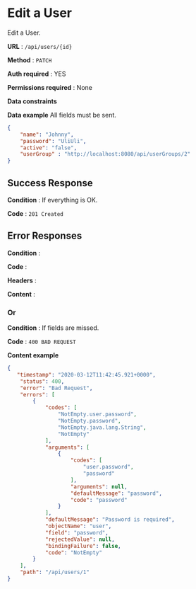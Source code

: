 # Edit a User

Edit a User.

**URL** : `/api/users/{id}`

**Method** : `PATCH`

**Auth required** : YES

**Permissions required** : None

**Data constraints**

**Data example** All fields must be sent.

```json
{
    "name": "Johnny",
    "password": "UliUli",
    "active": "false",
    "userGroup" : "http://localhost:8080/api/userGroups/2"
}
```

## Success Response

**Condition** : If everything is OK.

**Code** : `201 Created`

## Error Responses

**Condition** : 

**Code** : 

**Headers** : 

**Content** : 

### Or

**Condition** : If fields are missed.

**Code** : `400 BAD REQUEST`

**Content example**

```json
{
   "timestamp": "2020-03-12T11:42:45.921+0000",
    "status": 400,
    "error": "Bad Request",
    "errors": [
        {
            "codes": [
                "NotEmpty.user.password",
                "NotEmpty.password",
                "NotEmpty.java.lang.String",
                "NotEmpty"
            ],
            "arguments": [
                {
                    "codes": [
                        "user.password",
                        "password"
                    ],
                    "arguments": null,
                    "defaultMessage": "password",
                    "code": "password"
                }
            ],
            "defaultMessage": "Password is required",
            "objectName": "user",
            "field": "password",
            "rejectedValue": null,
            "bindingFailure": false,
            "code": "NotEmpty"
        }
    ],
    "path": "/api/users/1"
}
```
